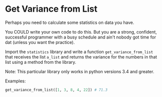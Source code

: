 # Get Variance from List

Perhaps you need to calculate some statistics on data you have.

You COULD write your own code to do this. But you are a strong, confident, successful programmer with a busy schedule and ain't nobody got time for dat (unless you want the practice).  

Import the `statistics` library and write a function `get_variance_from_list` that receives the list `a_list` and returns the variance for the numbers in that list using a method from the library.

Note: This particular library only works in python versions 3.4 and greater.

Examples:

```python
get_variance_from_list([1, 3, 8, 4, 22]) # 71.3
```
